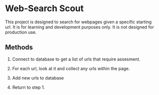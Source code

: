 # Web-Search Scout

This project is designed to search for webpages given a specific starting url. It is for learning and development purposes only. It is not designed for production use. 

## Methods 

1. Connect to database to get a list of urls that require assesment.
 
2. For each url, look at it and collect any urls within the page.

3. Add new urls to database 

4. Return to step 1. 

 
